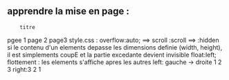 apprendre la mise en page :
----------------------------------------------------
        titre

pgee 1              page 2                  page3
style.css : 
    overflow:auto; ==> scroll
        :scroll ==>
        :hidden
        si le contenu d'un elements depasse les dimensions definie (width, height), il est simplements coupE et la partie excedante devient invisible
    float:left;
        flottement : les elements s'affiche apres les autres
        left: gauche -> droite  1 2 3
        right:3 2 1
